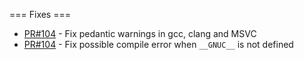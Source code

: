 
=== Fixes ===

* [PR#104](https://github.com/biojppm/c4core/pull/104) - Fix pedantic warnings in gcc, clang and MSVC
* [PR#104](https://github.com/biojppm/c4core/pull/104) - Fix possible compile error when `__GNUC__` is not defined
